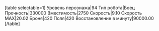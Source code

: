 [table selectable=1]
Уровень персонажа|94
Тип робота|Боец
Прочность|330000
Вместимость|2750
Скорость|9.10
Скорость MAX|20.02
Броня|420
Поля|420
Восстановление в минуту|90000.00
[/table]
